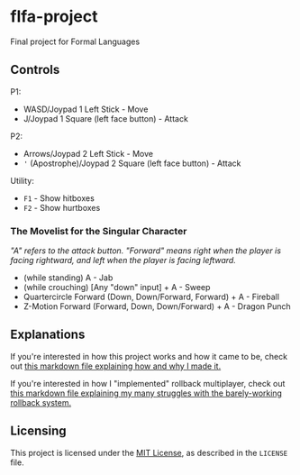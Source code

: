 # flfa-project
Final project for Formal Languages

## Controls
P1:
* WASD/Joypad 1 Left Stick - Move
* J/Joypad 1 Square (left face button) - Attack

P2:
* Arrows/Joypad 2 Left Stick - Move
* `'` (Apostrophe)/Joypad 2 Square (left face button) - Attack

Utility:
* `F1` - Show hitboxes
* `F2` - Show hurtboxes

### The Movelist for the Singular Character
*"A" refers to the attack button. "Forward" means right when the player is facing rightward, and left when the player is facing leftward.*
* (while standing) A - Jab
* (while crouching) \[Any "down" input\] + A - Sweep
* Quartercircle Forward (Down, Down/Forward, Forward) + A - Fireball
* Z-Motion Forward (Forward, Down, Down/Forward) + A - Dragon Punch

## Explanations
If you're interested in how this project works and how it came to be, check out [this markdown file explaining how and why I made it.](SINGLEPLAYER.md)

If you're interested in how I "implemented" rollback multiplayer, check out [this markdown file explaining my many struggles with the barely-working rollback system.](ROLLBACK.md)


## Licensing
This project is licensed under the [MIT License](LICENSE), as described in the `LICENSE` file.
